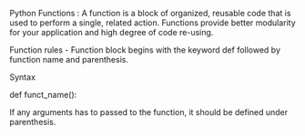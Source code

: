 Python Functions : A function is a block of organized, reusable code that is used to perform a single, related action.
Functions provide better modularity for your application and high degree of code re-using.

Function rules - Function block begins with the keyword def followed by function name and parenthesis.

Syntax 
    
def funct_name():

If any arguments has to passed to the function, it should be defined under parenthesis.


